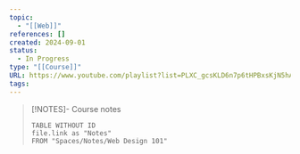 ```yaml
---
topic:
  - "[[Web]]"
references: []
created: 2024-09-01
status:
  - In Progress
type: "[[Course]]"
URL: https://www.youtube.com/playlist?list=PLXC_gcsKLD6n7p6tHPBxsKjN5hA_quaPI
tags:
---
```

> [!NOTES]- Course notes
> ```dataview
> TABLE WITHOUT ID
> file.link as "Notes"
> FROM "Spaces/Notes/Web Design 101"
> ```
